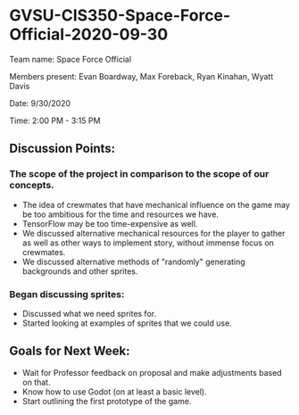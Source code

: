 # GVSU-CIS350-Space-Force-Official-2020-09-30

Team name: Space Force Official


Members present: Evan Boardway, Max Foreback, Ryan Kinahan, Wyatt Davis


Date: 9/30/2020


Time: 2:00 PM - 3:15 PM


## Discussion Points:

### The scope of the project in comparison to the scope of our concepts. 

* The idea of crewmates that have mechanical influence on the game may be too ambitious for the time and resources we have.
* TensorFlow may be too time-expensive as well.
* We discussed alternative mechanical resources for the player to gather as well as other ways to implement story, without immense focus on crewmates.
* We discussed alternative methods of "randomly" generating backgrounds and other sprites.

### Began discussing sprites:

* Discussed what we need sprites for.
* Started looking at examples of sprites that we could use.

## Goals for Next Week:

* Wait for Professor feedback on proposal and make adjustments based on that.
* Know how to use Godot (on at least a basic level).
* Start outlining the first prototype of the game.
